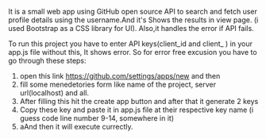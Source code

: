 
It is a small web app using GitHub open source API to search and fetch user profile details using the username.And it's Shows the results in view page. (i used Bootstrap as a CSS library for UI). Also,it handles the error if API fails.

To run this project you have to enter API keys(client_id and client_ ) in your app.js file without this, It shows error. So for error free excusion you have to go through these steps:
1. open this link https://github.com/settings/apps/new and then
2. fill some menedetories form like name of the project, server url(localhost) and all.
3. After filling this hit the create app button and after that it generate 2 keys
4. Copy these key and paste it in app.js file at their respective key name (i guess code line number 9-14, somewhere in it)
5. aAnd then it will execute currectly.
